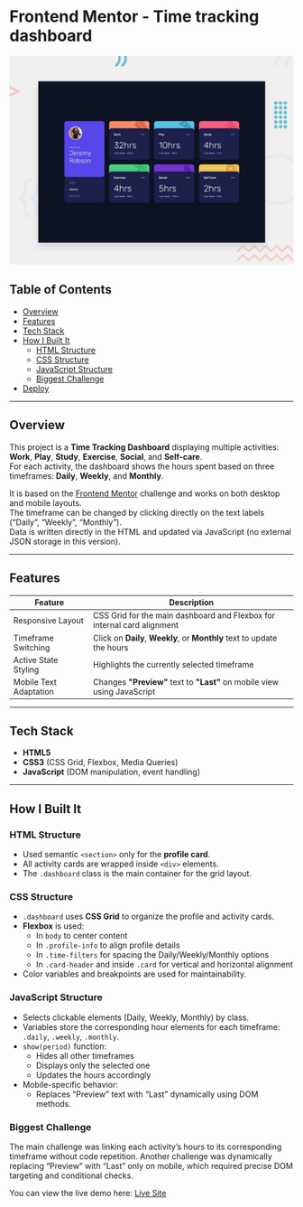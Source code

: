 # Frontend Mentor - Time tracking dashboard

![Design preview for the Time tracking dashboard coding challenge](./preview.jpg)

## Table of Contents

- [Overview](#overview)
- [Features](#features)
- [Tech Stack](#tech-stack)
- [How I Built It](#how-i-built-it)
  - [HTML Structure](#html-structure)
  - [CSS Structure](#css-structure)
  - [JavaScript Structure](#javascript-structure)
  - [Biggest Challenge](#biggest-challenge)
- [Deploy](#deploy)

---

## Overview

This project is a **Time Tracking Dashboard** displaying multiple activities: **Work**, **Play**, **Study**, **Exercise**, **Social**, and **Self-care**.  
For each activity, the dashboard shows the hours spent based on three timeframes: **Daily**, **Weekly**, and **Monthly**.

It is based on the [Frontend Mentor](https://www.frontendmentor.io) challenge and works on both desktop and mobile layouts.  
The timeframe can be changed by clicking directly on the text labels (“Daily”, “Weekly”, “Monthly”).  
Data is written directly in the HTML and updated via JavaScript (no external JSON storage in this version).

---

## Features

| Feature                | Description                                                              |
| ---------------------- | ------------------------------------------------------------------------ |
| Responsive Layout      | CSS Grid for the main dashboard and Flexbox for internal card alignment  |
| Timeframe Switching    | Click on **Daily**, **Weekly**, or **Monthly** text to update the hours  |
| Active State Styling   | Highlights the currently selected timeframe                              |
| Mobile Text Adaptation | Changes **"Preview"** text to **"Last"** on mobile view using JavaScript |

---

## Tech Stack

- **HTML5**
- **CSS3** (CSS Grid, Flexbox, Media Queries)
- **JavaScript** (DOM manipulation, event handling)

---

## How I Built It

### HTML Structure

- Used semantic `<section>` only for the **profile card**.
- All activity cards are wrapped inside `<div>` elements.
- The `.dashboard` class is the main container for the grid layout.

### CSS Structure

- `.dashboard` uses **CSS Grid** to organize the profile and activity cards.
- **Flexbox** is used:
  - In `body` to center content
  - In `.profile-info` to align profile details
  - In `.time-filters` for spacing the Daily/Weekly/Monthly options
  - In `.card-header` and inside `.card` for vertical and horizontal alignment
- Color variables and breakpoints are used for maintainability.

### JavaScript Structure

- Selects clickable elements (Daily, Weekly, Monthly) by class.
- Variables store the corresponding hour elements for each timeframe: `.daily`, `.weekly`, `.monthly`.
- `show(period)` function:
  - Hides all other timeframes
  - Displays only the selected one
  - Updates the hours accordingly
- Mobile-specific behavior:
  - Replaces “Preview” text with “Last” dynamically using DOM methods.

### Biggest Challenge

The main challenge was linking each activity’s hours to its corresponding timeframe without code repetition.
Another challenge was dynamically replacing “Preview” with “Last” only on mobile, which required precise DOM targeting and conditional checks.

You can view the live demo here: [Live Site](https://time-tracking-dashboard-m.netlify.app/)
